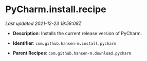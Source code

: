 # PyCharm.install.recipe

_Last updated 2021-12-23 19:58:08Z_

- **Description**: Installs the current release version of PyCharm.

- **Identifier**: `com.github.hansen-m.install.pycharm`

- **Parent Recipes**: `com.github.hansen-m.download.pycharm`